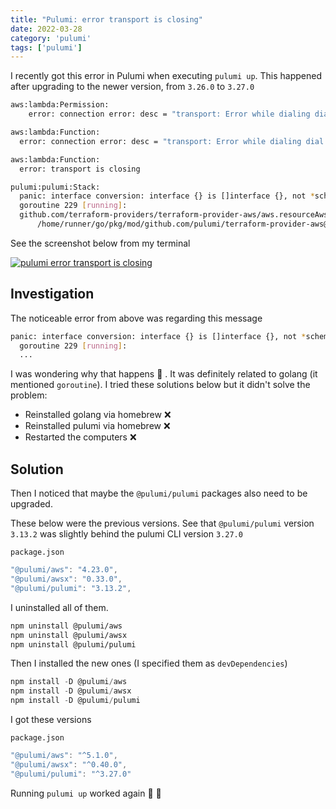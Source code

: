 ```yaml
---
title: "Pulumi: error transport is closing"
date: 2022-03-28
category: 'pulumi'
tags: ['pulumi']
---
```


I recently got this error in Pulumi when executing `pulumi up`. This happened after upgrading to the newer version, from `3.26.0` to `3.27.0`

```bash
aws:lambda:Permission:
    error: connection error: desc = "transport: Error while dialing dial tcp 127.0.0.1:52118: connect: connection refused"

aws:lambda:Function:
  error: connection error: desc = "transport: Error while dialing dial tcp 127.0.0.1:52118: connect: connection refused"

aws:lambda:Function:
  error: transport is closing

pulumi:pulumi:Stack:
  panic: interface conversion: interface {} is []interface {}, not *schema.Set
  goroutine 229 [running]:
  github.com/terraform-providers/terraform-provider-aws/aws.resourceAwsLambdaFunctionUpdate(0xc002279280, 0x7955220, 0xc001b44c00, 0x0, 0x0)
      /home/runner/go/pkg/mod/github.com/pulumi/terraform-provider-aws@v1.38.1-0.20211004122636-8966d24576a0/aws/resource_aws_lambda_function.go:1199 +0x522d
```

See the screenshot below from my terminal

[![pulumi error transport is closing](/images/2022/pulumi-error-transport-closing.jpg)](/images/2022/pulumi-error-transport-closing.jpg)

## Investigation

The noticeable error from above was regarding this message

```bash
panic: interface conversion: interface {} is []interface {}, not *schema.Set
  goroutine 229 [running]:
  ...
```

I was wondering why that happens 🤔 . It was definitely related to golang (it mentioned `goroutine`). I tried these solutions below but it didn't solve the problem:

- Reinstalled golang via homebrew ❌
- Reinstalled pulumi via homebrew ❌
- Restarted the computers ❌

## Solution

Then I noticed that maybe the `@pulumi/pulumi` packages also need to be upgraded.

These below were the previous versions. See that `@pulumi/pulumi` version `3.13.2` was slightly behind the pulumi CLI version `3.27.0`

`package.json`

```ts
"@pulumi/aws": "4.23.0",
"@pulumi/awsx": "0.33.0",
"@pulumi/pulumi": "3.13.2",
```

I uninstalled all of them.

```bash
npm uninstall @pulumi/aws
npm uninstall @pulumi/awsx
npm uninstall @pulumi/pulumi
```

Then I installed the new ones (I specified them as `devDependencies`)

```ts
npm install -D @pulumi/aws
npm install -D @pulumi/awsx
npm install -D @pulumi/pulumi
```

I got these versions

`package.json`

```ts
"@pulumi/aws": "^5.1.0",
"@pulumi/awsx": "^0.40.0",
"@pulumi/pulumi": "^3.27.0"
```

Running `pulumi up` worked again 🎉 🥳

